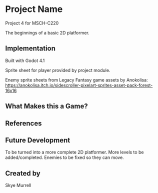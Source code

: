 # Project Name
Project 4 for MSCH-C220

The beginnings of a basic 2D platformer.

## Implementation

Built with Godot 4.1

Sprite sheet for player provided by project module.

Enemy sprite sheets from Legacy Fantasy game assets by Anokolisa: https://anokolisa.itch.io/sidescroller-pixelart-sprites-asset-pack-forest-16x16

## What Makes this a Game?

## References

## Future Development

To be turned into a more complete 2D platformer. More levels to be added/completed. Enemies to be fixed so they can move.

## Created by

Skye Murrell
